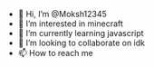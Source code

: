 - 👋 Hi, I’m @Moksh12345
- 👀 I’m interested in minecraft
- 🌱 I’m currently learning javascript
- 💞️ I’m looking to collaborate on idk
- 📫 How to reach me 

<!---
Moksh12345/Moksh12345 is a ✨ special ✨ repository because its `README.md` (this file) appears on your GitHub profile.
You can click the Preview link to take a look at your changes.
--->

